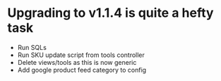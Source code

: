 # Upgrading to v1.1.4 is quite a hefty task

- Run SQLs
- Run SKU update script from tools controller
- Delete views/tools as this is now generic
- Add google product feed category to config